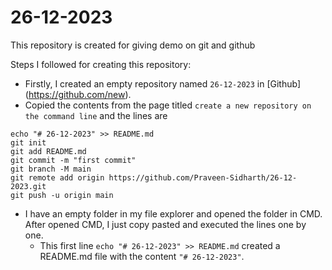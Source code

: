 # 26-12-2023

This repository is created for giving demo on git and github

Steps I followed for creating this repository:

* Firstly, I created an empty repository named `26-12-2023` in [Github] (https://github.com/new).
* Copied the contents from the page titled `create a new repository on the command line` and the lines are
```
echo "# 26-12-2023" >> README.md
git init
git add README.md
git commit -m "first commit"
git branch -M main
git remote add origin https://github.com/Praveen-Sidharth/26-12-2023.git
git push -u origin main
```
* I have an empty folder in my file explorer and opened the folder in CMD. After opened CMD, I just copy pasted
and executed the lines one by one.
   * This first line `echo "# 26-12-2023" >> README.md` created a README.md file with the content `"# 26-12-2023"`.
